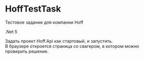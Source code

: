 # HoffTestTask
Тестовое задание для компании Hoff

.Net 5

Задать проект Hoff.Api как стартовый, и запустить.<br/>
В браузере откроется страница со свагером, в котором можно проверить решение.
